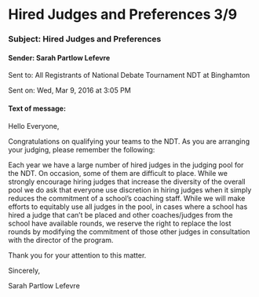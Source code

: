 # Hired Judges and Preferences 3/9

### Subject:	Hired Judges and Preferences
#### Sender:	Sarah Partlow Lefevre
Sent to:	All Registrants of National Debate Tournament NDT at Binghamton

Sent on:	Wed, Mar 9, 2016 at 3:05 PM
#### Text of message:
Hello Everyone,

Congratulations on qualifying your teams to the NDT.  As you are arranging your judging, please remember the following:  

Each year we have a large number of hired judges in the judging pool for the NDT.  On occasion, some of them are difficult to place.  While we strongly encourage hiring judges that increase the diversity of the overall pool we do ask that everyone use discretion in hiring judges when it simply reduces the commitment of a school’s coaching staff.  While we will make efforts to equitably use all judges in the pool, in cases where a school has hired a judge that can’t be placed and other coaches/judges from the school have available rounds, we reserve the right to replace the lost rounds by modifying the commitment of those other judges in consultation with the director of the program.

Thank you for your attention to this matter.  

Sincerely,

Sarah Partlow Lefevre
